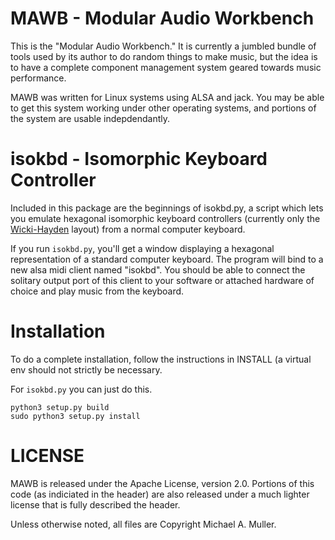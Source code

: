 
# MAWB - Modular Audio Workbench

This is the "Modular Audio Workbench."  It is currently a jumbled bundle of
tools used by its author to do random things to make music, but the idea is to
have a complete component management system geared towards music performance.

MAWB was written for Linux systems using ALSA and jack.  You may be able to
get this system working under other operating systems, and portions of the
system are usable indepdendantly.

# isokbd - Isomorphic Keyboard Controller

Included in this package are the beginnings of isokbd.py, a script which lets
you emulate hexagonal isomorphic keyboard controllers (currently only the
[Wicki-Hayden](https://en.wikipedia.org/wiki/Wicki%E2%80%93Hayden_note_layout)
layout) from a normal computer keyboard.

If you run `isokbd.py`, you'll get a window displaying a hexagonal
representation of a standard computer keyboard.  The program will bind to a
new alsa midi client named "isokbd".  You should be able to connect the
solitary output port of this client to your software or attached hardware of
choice and play music from the keyboard.

# Installation

To do a complete installation, follow the instructions in INSTALL (a virtual
env should not strictly be necessary.

For `isokbd.py` you can just do this.

    python3 setup.py build
    sudo python3 setup.py install



# LICENSE

MAWB is released under the Apache License, version 2.0.  Portions of this code
(as indiciated in the header) are also released under a much lighter license
that is fully described the header.

Unless otherwise noted, all files are Copyright Michael A. Muller.